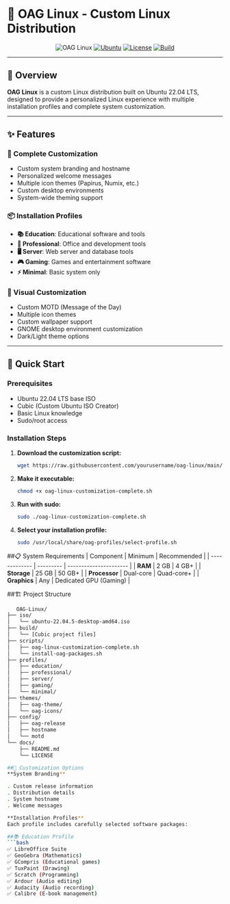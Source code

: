 # 📖 OAG Linux - Custom Linux Distribution

<div align="center">

![OAG Linux](https://img.shields.io/badge/OAG-Linux%201.0-blue?style=for-the-badge&logo=linux)
[![Ubuntu](https://img.shields.io/badge/Based%20on-Ubuntu%2022.04%20LTS-orange?style=for-the-badge&logo=ubuntu)](https://ubuntu.com)
[![License](https://img.shields.io/badge/License-MIT-green?style=for-the-badge)](LICENSE)
[![Build](https://img.shields.io/badge/Status-Ready%20to%20Build-success?style=for-the-badge)](https://github.com/yourusername/oag-linux)

</div>

---

## 🎯 Overview

**OAG Linux** is a custom Linux distribution built on Ubuntu 22.04 LTS, designed to provide a personalized Linux experience with multiple installation profiles and complete system customization.

---

## ✨ Features

### 🔧 Complete Customization

- Custom system branding and hostname  
- Personalized welcome messages  
- Multiple icon themes (Papirus, Numix, etc.)  
- Custom desktop environments  
- System-wide theming support  

### 📦 Installation Profiles

- **📚 Education**: Educational software and tools  
- **💼 Professional**: Office and development tools  
- **🖥️ Server**: Web server and database tools  
- **🎮 Gaming**: Games and entertainment software  
- **⚡ Minimal**: Basic system only  

### 🎨 Visual Customization

- Custom MOTD (Message of the Day)  
- Multiple icon themes  
- Custom wallpaper support  
- GNOME desktop environment customization  
- Dark/Light theme options  

---

## 🚀 Quick Start

### Prerequisites

- Ubuntu 22.04 LTS base ISO  
- Cubic (Custom Ubuntu ISO Creator)  
- Basic Linux knowledge  
- Sudo/root access  

### Installation Steps

1. **Download the customization script:**

   ```bash
   wget https://raw.githubusercontent.com/yourusername/oag-linux/main/oag-linux-customization-complete.sh
   
2. **Make it executable:**
   ```bash 
   chmod +x oag-linux-customization-complete.sh

3. **Run with sudo:**
   ```bash
   sudo ./oag-linux-customization-complete.sh
   
4. **Select your installation profile:**
   ```bash
   sudo /usr/local/share/oag-profiles/select-profile.sh

##📋 System Requirements
      | Component     | Minimum   | Recommended            |
      | ------------- | --------- | ---------------------- |
      | **RAM**       | 2 GB      | 4 GB+                  |
      | **Storage**   | 25 GB     | 50 GB+                 |
      | **Processor** | Dual-core | Quad-core+             |
      | **Graphics**  | Any       | Dedicated GPU (Gaming) |

##🏗️ Project Structure
```bash
   OAG-Linux/
├── iso/
│   └── ubuntu-22.04.5-desktop-amd64.iso
├── build/
│   └── [Cubic project files]
├── scripts/
│   ├── oag-linux-customization-complete.sh
│   └── install-oag-packages.sh
├── profiles/
│   ├── education/
│   ├── professional/
│   ├── server/
│   ├── gaming/
│   └── minimal/
├── themes/
│   ├── oag-theme/
│   └── oag-icons/
├── config/
│   ├── oag-release
│   ├── hostname
│   └── motd
└── docs/
    ├── README.md
    └── LICENSE

##🔧 Customization Options
**System Branding**

. Custom release information
. Distribution details
. System hostname
. Welcome messages

**Installation Profiles**
Each profile includes carefully selected software packages:

##📚 Education Profile
```bash
✅ LibreOffice Suite  
✅ GeoGebra (Mathematics)  
✅ GCompris (Educational games)  
✅ TuxPaint (Drawing)  
✅ Scratch (Programming)  
✅ Ardour (Audio editing)  
✅ Audacity (Audio recording)  
✅ Calibre (E-book management)  

